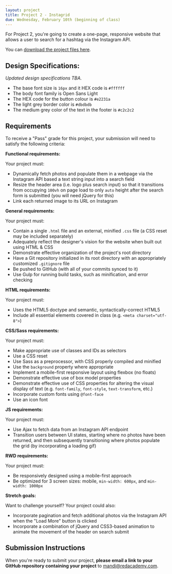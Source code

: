 ```yaml
---
layout: project
title: Project 2 - Instagrid
due: Wednesday, February 10th (beginning of class)
---
```


For Project 2, you're going to create a one-page, responsive website that allows a user to search for a hashtag via the Instagram API.

You can [download the project files here](https://s3-us-west-2.amazonaws.com/red-wdp/project-files/project-02.zip).

## Design Specifications:

*Updated design specifications TBA.*

- The base font size is `16px` and it HEX code is `#ffffff`
- The body font family is Open Sans Light
- The HEX code for the button colour is `#e2231a`
- The light grey border color is `#dbdbdb`
- The medium grey color of the text in the footer is `#c2c2c2`

## Requirements

To receive a "Pass" grade for this project, your submission will need to satisfy the following criteria:

**Functional requirements:**

Your project must:

- Dynamically fetch photos and populate them in a webpage via the Instagram API based a text string input into a search field
- Resize the header area (i.e. logo plus search input) so that it transitions from occupying `100vh` on page load to only `auto` height after the search form is submitted (you will need jQuery for this)
- Link each returned image to its URL on Instagram

**General requirements:**

Your project must:

- Contain a single `.html` file and an external, minified `.css` file (a CSS reset may be included separately)
- Adequately reflect the designer's vision for the website when built out using HTML & CSS
- Demonstrate effective organization of the project's root directory
- Have a Git repository initialized in its root directory with an appropriately customized `.gitignore` file
- Be pushed to GitHub (with all of your commits synced to it)
- Use Gulp for running build tasks, such as minification, and error checking

**HTML requirements:**

Your project must:

- Uses the HTML5 doctype and semantic, syntactically-correct HTML5
- Include all essential elements covered in class (e.g. `<meta charset="utf-8">`)

**CSS/Sass requirements:**

Your project must:

- Make appropriate use of classes and IDs as selectors
- Use a CSS reset
- Use Sass as a preprocessor, with CSS properly compiled and minified
- Use the `background` property where appropriate
- Implement a mobile-first responsive layout using flexbox (no floats)
- Demonstrate effective use of box model properties
- Demonstrate effective use of CSS properties for altering the visual display of text (e.g. `font-family`, `font-style`, `text-transform`, etc.)
- Incorporate custom fonts using `@font-face`
- Use an icon font

**JS requirements:**

Your project must:

- Use Ajax to fetch data from an Instagram API endpoint
- Transition users between UI states, starting where no photos have been returned, and then subsequently transitioning where photos populate the grid (by incorporating a loading gif)

**RWD requirements:**

Your project must:

- Be responsively designed using a mobile-first approach
- Be optimized for 3 screen sizes: mobile, `min-width: 600px`, and `min-width: 1000px`

**Stretch goals:**

Want to challenge yourself? Your project could also:

- Incorporate pagination and fetch additional photos via the Instagram API when the "Load More" button is clicked
- Incorporate a combination of jQuery and CSS3-based animation to animate the movement of the header on search submit

## Submission Instructions

When you're ready to submit your project, **please email a link to your GitHub repository containing your project** to [mandi@redacademy.com](mailto:mandi@redacademy.com).
